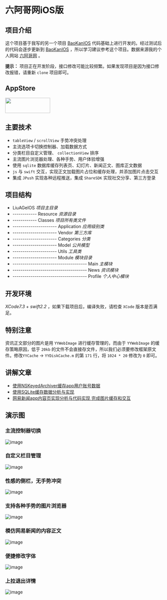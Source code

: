 # 六阿哥网iOS版

## 项目介绍

这个项目基于我写的另一个项目 [BaoKanIOS](https://github.com/6ag/BaoKanIOS) 代码基础上进行开发的。经过测试后的代码会逐步更新到 [BaoKanIOS](https://github.com/6ag/BaoKanIOS) ，所以学习建议参考这个项目。数据来源我的个人网站 [六阿哥网](http://www.6ag.cn)  。

**提示：** 项目正在开发阶段，接口修改可能比较频繁。如果发现项目是因为接口修改报错，请重新 `clone` 项目即可。

## AppStore

<a target='_blank' href='https://itunes.apple.com/app/id1120896924'>
<img src='http://ww2.sinaimg.cn/large/0060lm7Tgw1f1hgrs1ebwj308102q0sp.jpg' width='144' height='49' />
</a>

## 主要技术

+ `tableView` / `scrollView` 手势冲突处理
+ 主流选项卡切换控制器、加载数据方式
+ 分类栏目自定义管理、 `collectionView` 排序
+ 主流图片浏览器处理、各种手势、用户体验增强
+ 使用 `sqlite` 数据库缓存列表页、幻灯片、新闻正文、图库正文数据
+ `js` 与 `swift` 交互，实现正文加载图片占位和缓存处理，并添加图片点击交互
+ 集成 `JPush` 实现各种远程推送，集成 `ShareSDK` 实现社交分享、第三方登录

## 项目结构

+ LiuAGeIOS *项目主目录*
+ ------------ Resource *资源目录*
+ ------------ Classes *项目所有类文件*
+ ---------------------- Application *应用级别类*
+ ---------------------- Vendor *第三方库*
+ ---------------------- Categories *分类*
+ ---------------------- Model *公共模型*
+ ---------------------- Utils *工具类*
+ ---------------------- Module *模块目录*
+ ------------------------------------- Main *主模块*
+ ------------------------------------- News *资讯模块*
+ ------------------------------------- Profile *个人中心模块*

## 开发环境

*XCode7.3* + *swift2.2* ，如果下载项目后，编译失败，请检查 `XCode` 版本是否满足。

## 特别注意

资讯正文部分的图片是用 `YYWebImage` 进行缓存管理的，而由于 `YYWebImage` 的缓存策略原因，低于 `20kb` 的文件不会直接存文件，所以我们必须要修改框架原文件。修改`YYCache` -> `YYDiskCache.m` 的第 `171` 行，将 `1024 * 20` 修改为 `0` 即可。

## 讲解文章

+ [使用NSKeyedArchiver缓存app用户账号数据](https://blog.6ag.cn/1545.html)
+ [使用SQLite缓存数据分析与实现](https://blog.6ag.cn/1551.html)
+ [网易新闻app内容页实现分析与代码实现 完成图片缓存和交互](https://blog.6ag.cn/1514.html)

## 演示图

### 主流控制器切换

![image](https://github.com/6ag/LiuAGeIOS/Show/blob/master/1.gif)

### 自定义栏目管理

![image](https://github.com/6ag/LiuAGeIOS/Show/blob/master/2.gif)

### 性感的侧栏，无手势冲突

![image](https://github.com/6ag/LiuAGeIOS/Show/blob/master/3.gif)

### 支持各种手势的图片浏览器

![image](https://github.com/6ag/LiuAGeIOS/Show/blob/master/4.gif)

### 模仿网易新闻的内容正文

![image](https://github.com/6ag/LiuAGeIOS/Show/blob/master/5.gif)

### 便捷修改字体

![image](https://github.com/6ag/LiuAGeIOS/Show/blob/master/6.gif)

### 上拉退出详情

![image](https://github.com/6ag/LiuAGeIOS/Show/blob/master/7.gif)

